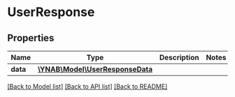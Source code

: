 # UserResponse

## Properties
Name | Type | Description | Notes
------------ | ------------- | ------------- | -------------
**data** | [**\YNAB\Model\UserResponseData**](UserResponseData.md) |  | 

[[Back to Model list]](../../README.md#documentation-for-models) [[Back to API list]](../../README.md#documentation-for-api-endpoints) [[Back to README]](../../README.md)

